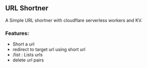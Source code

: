 ## URL Shortner 

A Simple URL shortner with cloudflare serverless workers and KV.

### Features:
- Short a url
- redirect to target url using short url
- /list : Lists urls 
- delete url pairs